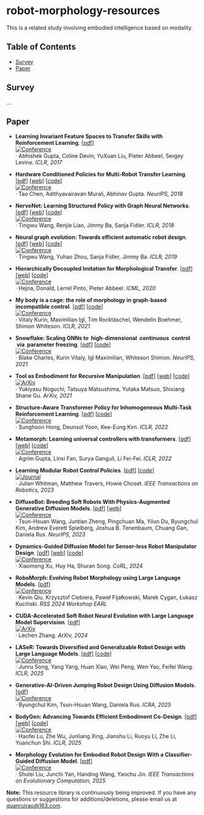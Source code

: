# robot-morphology-resources  

This is a related study involving embodied intelligence based on modality.  

## Table of Contents  
- [Survey](#survey)  
- [Paper](#paper)  

## Survey  
...  

## Paper  
- **Learning Invariant Feature Spaces to Transfer Skills with Reinforcement Learning**. [[pdf](https://arxiv.org/pdf/1703.02949)]  
  [![Conference](https://img.shields.io/badge/Conference-ICLR-green)](https://iclr.cc/)  
  · Abhishek Gupta, Coline Devin, YuXuan Liu, Pieter Abbeel, Sergey Levine. *ICLR, 2017*  

- **Hardware Conditioned Policies for Multi-Robot Transfer Learning**. [[pdf](https://arxiv.org/pdf/1811.09864)]  [[web](https://sites.google.com/view/robot-transfer-hcp)]  [[code](https://github.com/taochenshh/hcp)]  
  [![Conference](https://img.shields.io/badge/Conference-NeurIPS-green)](https://neurips.cc/)  
  · Tao Chen, Adithyavairavan Murali, Abhinav Gupta. *NeurIPS, 2018*  



- **NerveNet: Learning Structured Policy with Graph Neural Networks**. [[pdf](https://openreview.net/pdf?id=S1sqHMZCb)] [[web](https://www.cs.toronto.edu/~tingwuwang/nervenet.html)] [[code](https://github.com/WilsonWangTHU/NerveNet)]  
  [![Conference](https://img.shields.io/badge/Conference-ICLR-green)](https://iclr.cc/)  
  · Tingwu Wang, Renjie Liao, Jimmy Ba, Sanja Fidler. *ICLR, 2018*  


 - **Neural graph evolution: Towards efficient automatic robot design**. [[pdf](https://arxiv.org/pdf/1906.05370)] [[web](https://www.cs.toronto.edu/~henryzhou/NGE_website/)] [[code](https://github.com/WilsonWangTHU/neural_graph_evolution)]  
  [![Conference](https://img.shields.io/badge/Conference-ICLR-green)](https://iclr.cc/)   
  · Tingwu Wang, Yuhao Zhou, Sanja Fidler, Jimmy Ba. *ICLR, 2019*

- **Hierarchically Decoupled Imitation for Morphological Transfer**. [[pdf](https://proceedings.mlr.press/v119/hejna20a/hejna20a.pdf)] [[web](https://sites.google.com/berkeley.edu/morphology-transfer)] [[code](https://github.com/jhejna/hierarchical_morphology_transfer)]  
  [![Conference](https://img.shields.io/badge/Conference-ICML-green)](https://icml.cc/)  
  · Hejna, Donald, Lerrel Pinto, Pieter Abbeel. *ICML, 2020*  

 - **My body is a cage: the role of morphology in graph-based incompatible control**. [[pdf](https://openreview.net/pdf?id=N3zUDGN5lO)] [[code](https://github.com/yobibyte/amorpheus?tab=readme-ov-file)]  
  [![Conference](https://img.shields.io/badge/Conference-ICLR-green)](https://iclr.cc/)   
  · Vitaly Kurin, Maximilian Igl, Tim Rocktäschel, Wendelin Boehmer, Shimon Whiteson. *ICLR, 2021*

- **Snowflake: Scaling GNNs to  high-dimensional  continuous  control  via  parameter freezing**. [[pdf](https://openreview.net/pdf?id=REjT_c1Eejk)] [[code](https://github.com/thecharlieblake/snowflake)]  
  [![Conference](https://img.shields.io/badge/Conference-NeurIPS-green)](https://neurips.cc/)  
  · Blake Charles, Kurin Vitaly, Igl Maximilian, Whiteson Shimon. *NeurIPS, 2021*

- **Tool as Embodiment for Recursive Manipulation**. [[pdf](https://arxiv.org/pdf/2112.00359)] [[web](https://sites.google.com/view/recursivemanipulation)] [[code](https://anonymous.4open.science/r/tae-412B/README.md)]  
  [![ArXiv](https://img.shields.io/badge/ArXiv-2112.00359-red)](https://arxiv.org/abs/2112.00359)  
  · Yukiyasu Noguchi, Tatsuya Matsushima, Yutaka Matsuo, Shixiang Shane Gu. *ArXiv, 2021*  

 - **Structure-Aware Transformer Policy for Inhomogeneous Multi-Task Reinforcement Learning**. [[pdf](https://openreview.net/pdf?id=fy_XRVHqly)] [[code](https://github.com/sunghoonhong/SWAT)]  
  [![Conference](https://img.shields.io/badge/Conference-ICLR-green)](https://iclr.cc/)   
  · Sunghoon Hong, Deunsol Yoon, Kee-Eung Kim. *ICLR, 2022*

 - **Metamorph: Learning universal controllers with transformers**. [[pdf](https://openreview.net/pdf/7ef00fd81bdb696532e182f6073e6e6d9cb15e98.pdf)] [[web](https://metamorph-iclr.github.io/site/)] [[code](https://github.com/agrimgupta92/metamorph)]  
  [![Conference](https://img.shields.io/badge/Conference-ICLR-green)](https://iclr.cc/)   
  · Agrim Gupta, Linxi Fan, Surya Ganguli, Li Fei-Fei. *ICLR, 2022* 

 - **Learning Modular Robot Control Policies**. [[pdf](https://arxiv.org/pdf/2105.10049)] [[code](https://github.com/WilsonWangTHU/neural_graph_evolution)]  
  [![Journal](https://img.shields.io/badge/Journal-IEEE_Transactions_on_Robotics-blue)](https://ieeexplore.ieee.org/xpl/RecentIssue.jsp?punumber=8860)  
  · Julian Whitman, Matthew Travers, Howie Choset. *IEEE Transactions on Robotics, 2023*

 - **DiffuseBot: Breeding Soft Robots With Physics-Augmented Generative Diffusion Models**. [[pdf](https://arxiv.org/pdf/2311.17053)] [[web](https://diffusebot.github.io/)]   
   [![Conference](https://img.shields.io/badge/Conference-NeurIPS-green)](https://neurips.cc/)    
  · Tsun-Hsuan Wang, Juntian Zheng, Pingchuan Ma, Yilun Du, Byungchul Kim, Andrew Everett Spielberg, Joshua B. Tenenbaum, Chuang Gan, Daniela Rus. *NeurIPS, 2023*

 - **Dynamics-Guided Diffusion Model for Sensor-less Robot Manipulator Design**. [[pdf](https://arxiv.org/pdf/2402.15038)] [[web](https://dgdm-robot.github.io/)] [[code](https://github.com/real-stanford/dgdm)]  
  [![Conference](https://img.shields.io/badge/Conference-CoRL-green)](https://www.corl.org/)   
  · Xiaomeng Xu, Huy Ha, Shuran Song. *CoRL, 2024* 

 - **RoboMorph: Evolving Robot Morphology using Large Language Models**. [[pdf](https://openreview.net/pdf?id=pvqj1S08Rd)]  
  [![Conference](https://img.shields.io/badge/Conference-RSS-green)](https://earl.robot-learning.net/)     
  · Kevin Qiu, Krzysztof Ciebiera, Paweł Fijałkowski, Marek Cygan, Łukasz Kuciński. *RSS 2024 Workshop EARL*

- **CUDA-Accelerated Soft Robot Neural Evolution with Large Language Model Supervision**. [[pdf](https://arxiv.org/pdf/2405.00698)]  
  [![ArXiv](https://img.shields.io/badge/ArXiv-2405.00698-red)](https://arxiv.org/pdf/2405.00698)  
  · Lechen Zhang. *ArXiv, 2024*  

 - **LASeR: Towards Diversified and Generalizable Robot Design with Large Language Models**. [[pdf](https://openreview.net/pdf?id=7mlvOHL6qJ)] [[code](https://github.com/WoodySJR/LASeR)]  
  [![Conference](https://img.shields.io/badge/Conference-ICLR-green)](https://iclr.cc/)   
  · Junru Song, Yang Yang, Huan Xiao, Wei Peng, Wen Yao, Feifei Wang. *ICLR, 2025*

 - **Generative-AI-Driven Jumping Robot Design Using Diffusion Models**. [[pdf](https://bc-kim.github.io/assets/Publications/ICRA__Generative_AI_Driven_Jumping_Robot_Design_Using_Diffusion_Models.pdf)]  
  [![Conference](https://img.shields.io/badge/Conference-ICRA-green)](https://www.ieee-ras.org/conferences-workshops/fully-sponsored/icra)    
  · Byungchul Kim, Tsun-Hsuan Wang, Daniela Rus. *ICRA, 2025*

 - **BodyGen: Advancing Towards Efficient Embodiment Co-Design**. [[pdf](https://openreview.net/pdf?id=cTR17xl89h)] [[web](https://genesisorigin.github.io/)] [[code](https://github.com/Josh00-Lu/BodyGen)]  
  [![Conference](https://img.shields.io/badge/Conference-ICLR-green)](https://iclr.cc/)   
  · Haofei Lu, Zhe Wu, Junliang Xing, Jianshu Li, Ruoyu Li, Zhe Li, Yuanchun Shi. *ICLR, 2025*

 - **Morphology Evolution for Embodied Robot Design With a Classifier-Guided Diffusion Model**. [[pdf](https://ieeexplore.ieee.org/document/11003187J)]   
  [![Conference](https://img.shields.io/badge/Journal-IEEE_Transactions_on_Evolutionary_Computation-blue)](https://ieeexplore.ieee.org/xpl/RecentIssue.jsp?punumber=4235)    
  · Shulei Liu, Junchi Yan, Handing Wang, Yaochu Jin. *IEEE Transactions on Evolutionary Computation, 2025*

**Note:** This resource library is continuously being improved. If you have any questions or suggestions for additions/deletions, please email us at quanruirao@163.com.  
